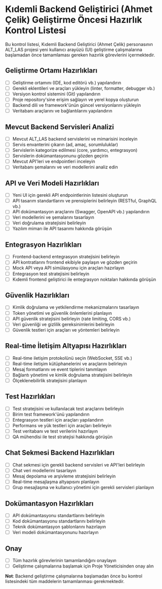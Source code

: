 # Kıdemli Backend Geliştirici (Ahmet Çelik) Geliştirme Öncesi Hazırlık Kontrol Listesi

Bu kontrol listesi, Kıdemli Backend Geliştirici (Ahmet Çelik) personasının ALT_LAS projesi yeni kullanıcı arayüzü (UI) geliştirme çalışmalarına başlamadan önce tamamlaması gereken hazırlık görevlerini içermektedir.

## Geliştirme Ortamı Hazırlıkları

- [ ] Geliştirme ortamını (IDE, kod editörü vb.) yapılandırın
- [ ] Gerekli eklentileri ve araçları yükleyin (linter, formatter, debugger vb.)
- [ ] Versiyon kontrol sistemini (Git) yapılandırın
- [ ] Proje repository'sine erişim sağlayın ve yerel kopya oluşturun
- [ ] Backend dili ve framework'ünün güncel versiyonlarını yükleyin
- [ ] Veritabanı araçlarını ve bağlantılarını yapılandırın

## Mevcut Backend Servisleri Analizi

- [ ] Mevcut ALT_LAS backend servislerini ve mimarisini inceleyin
- [ ] Servis envanterini çıkarın (ad, amaç, sorumluluklar)
- [ ] Servislerin kategorize edilmesi (core, yardımcı, entegrasyon)
- [ ] Servislerin dokümantasyonunu gözden geçirin
- [ ] Mevcut API'leri ve endpointleri inceleyin
- [ ] Veritabanı şemalarını ve veri modellerini analiz edin

## API ve Veri Modeli Hazırlıkları

- [ ] Yeni UI için gerekli API endpointlerinin listesini oluşturun
- [ ] API tasarım standartlarını ve prensiplerini belirleyin (RESTful, GraphQL vb.)
- [ ] API dokümantasyon araçlarını (Swagger, OpenAPI vb.) yapılandırın
- [ ] Veri modellerini ve şemalarını tasarlayın
- [ ] Veri doğrulama stratejisini belirleyin
- [ ] Yazılım mimarı ile API tasarımı hakkında görüşün

## Entegrasyon Hazırlıkları

- [ ] Frontend-backend entegrasyon stratejisini belirleyin
- [ ] API kontratlarını frontend ekibiyle paylaşın ve gözden geçirin
- [ ] Mock API veya API simülasyonu için araçları hazırlayın
- [ ] Entegrasyon test stratejisini belirleyin
- [ ] Kıdemli frontend geliştirici ile entegrasyon noktaları hakkında görüşün

## Güvenlik Hazırlıkları

- [ ] Kimlik doğrulama ve yetkilendirme mekanizmalarını tasarlayın
- [ ] Token yönetimi ve güvenlik önlemlerini planlayın
- [ ] API güvenlik stratejisini belirleyin (rate limiting, CORS vb.)
- [ ] Veri güvenliği ve gizlilik gereksinimlerini belirleyin
- [ ] Güvenlik testleri için araçları ve yöntemleri belirleyin

## Real-time İletişim Altyapısı Hazırlıkları

- [ ] Real-time iletişim protokolünü seçin (WebSocket, SSE vb.)
- [ ] Real-time iletişim kütüphanelerini ve araçlarını belirleyin
- [ ] Mesaj formatlarını ve event tiplerini tanımlayın
- [ ] Bağlantı yönetimi ve kimlik doğrulama stratejisini belirleyin
- [ ] Ölçeklenebilirlik stratejisini planlayın

## Test Hazırlıkları

- [ ] Test stratejisini ve kullanılacak test araçlarını belirleyin
- [ ] Birim test framework'ünü yapılandırın
- [ ] Entegrasyon testleri için araçları yapılandırın
- [ ] Performans ve yük testleri için araçları belirleyin
- [ ] Test veritabanı ve test verilerini hazırlayın
- [ ] QA mühendisi ile test stratejisi hakkında görüşün

## Chat Sekmesi Backend Hazırlıkları

- [ ] Chat sekmesi için gerekli backend servisleri ve API'leri belirleyin
- [ ] Chat veri modellerini tasarlayın
- [ ] Mesaj depolama ve arşivleme stratejisini belirleyin
- [ ] Real-time mesajlaşma altyapısını planlayın
- [ ] Grup mesajlaşma ve kullanıcı yönetimi için gerekli servisleri planlayın

## Dokümantasyon Hazırlıkları

- [ ] API dokümantasyonu standartlarını belirleyin
- [ ] Kod dokümantasyonu standartlarını belirleyin
- [ ] Teknik dokümantasyon şablonlarını hazırlayın
- [ ] Veri modeli dokümantasyonunu hazırlayın

## Onay

- [ ] Tüm hazırlık görevlerinin tamamlandığını onaylayın
- [ ] Geliştirme çalışmalarına başlamak için Proje Yöneticisinden onay alın

**Not**: Backend geliştirme çalışmalarına başlamadan önce bu kontrol listesindeki tüm maddelerin tamamlanması gerekmektedir.
